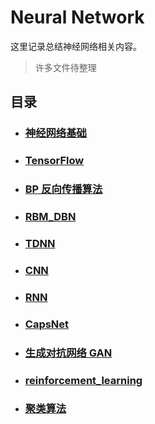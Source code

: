 # Neural Network

这里记录总结神经网络相关内容。

> 许多文件待整理

## 目录

- ### [神经网络基础](basic_concept.md)
- ### [TensorFlow](TensorFlow/readme.md)
- ### [BP 反向传播算法](BP/readme.md)

- ### [RBM_DBN](RBM_DBN)
- ### [TDNN ](TDNN/readme.md)
- ### [CNN](CNN)
- ### [RNN](RNN)
- ### [CapsNet](CapsNet)
- ### [生成对抗网络 GAN](GAN/readme.md)

- ### [reinforcement_learning](reinforcement_learning/readme.md)
- ### [聚类算法](clustering_algorithm/readme.md)
